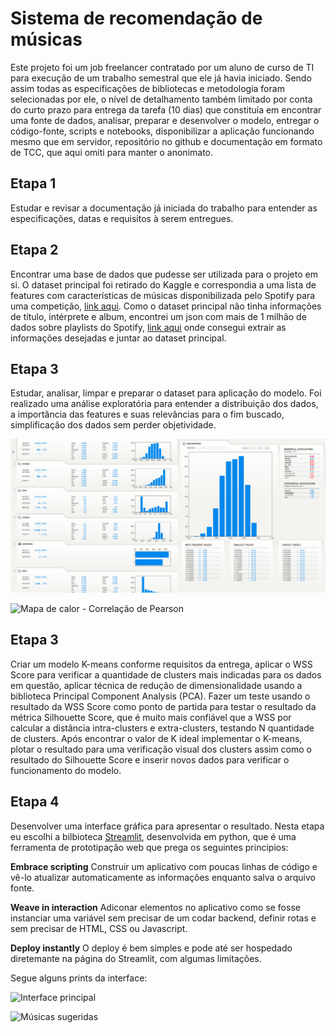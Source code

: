 # Sistema de recomendação de músicas

Este projeto foi um job freelancer contratado por um aluno de curso de TI para execução de um trabalho semestral que ele já havia iniciado. Sendo assim todas as especificações de bibliotecas e metodologia foram selecionadas por ele, o nível de detalhamento também limitado por conta do curto prazo para entrega da tarefa (10 dias) que constituía em encontrar uma fonte de dados, analisar, preparar e desenvolver o modelo, entregar o código-fonte, scripts e notebooks, disponibilizar a aplicação funcionando mesmo que em servidor, repositório no github e documentação em formato de TCC, que aqui omiti para manter o anonimato.

## Etapa 1

Estudar e revisar a documentação já iniciada do trabalho para entender as especificações, datas e requisitos à serem entregues.

## Etapa 2 

Encontrar uma base de dados que pudesse ser utilizada para o projeto em si. O dataset principal foi retirado do Kaggle e correspondia a uma lista de features com características de músicas disponibilizada pelo Spotify para uma competição, [link aqui](https://www.kaggle.com/datasets/mrmorj/dataset-of-songs-in-spotify?select=genres_v2.csv). Como o dataset principal não tinha informações de título, intérprete e album, encontrei um json com mais de 1 milhão de dados sobre playlists do Spotify, [link aqui](https://www.aicrowd.com/challenges/spotify-million-playlist-dataset-challenge) onde consegui extrair as informações desejadas e juntar ao dataset principal.

## Etapa 3

Estudar, analisar, limpar e preparar o dataset para aplicação do modelo. Foi realizado uma análise exploratória para entender a distribuição dos dados, a importância das features e suas relevâncias para o fim buscado, simplificação dos dados sem perder objetividade.

![Distribuição de variáveis](dados/plot1.png)

![Mapa de calor - Correlação de Pearson](https://raw.githubusercontent.com/almir-martins//leonardo_freela/dados/plot2.png)

## Etapa 3

Criar um modelo K-means conforme requisitos da entrega, aplicar o WSS Score para verificar a quantidade de clusters mais indicadas para os dados em questão, aplicar técnica de redução de dimensionalidade usando a biblioteca Principal Component Analysis (PCA). Fazer um teste usando o resultado da WSS Score como ponto de partida para testar o resultado da métrica Silhouette Score, que é muito mais confiável que a WSS por calcular a distância intra-clusters e extra-clusters, testando N quantidade de clusters. Após encontrar o valor de K ideal implementar o K-means, plotar o resultado para uma verificação visual dos clusters assim como o resultado do Silhouette Score e inserir novos dados para verificar o funcionamento do modelo.

## Etapa 4

Desenvolver uma interface gráfica para apresentar o resultado. Nesta etapa eu escolhi a bilbioteca [Streamlit](https://streamlit.io/), desenvolvida em python, que é uma ferramenta de prototipação web que prega os seguintes principios:

**Embrace scripting**
Construir um aplicativo com poucas linhas de código e vê-lo atualizar automaticamente as informações enquanto salva o arquivo fonte.

**Weave in interaction**
Adiconar elementos no aplicativo como se fosse instanciar uma variável sem precisar de um codar backend, definir rotas e sem precisar de HTML, CSS ou Javascript.

**Deploy instantly**
O deploy é bem simples e pode até ser hospedado diretemante na página do Streamlit, com algumas limitações.

Segue alguns prints da interface:

![Interface principal](https://raw.githubusercontent.com/almir-martins//leonardo_freela/dados/interface1.png)

![Músicas sugeridas](https://raw.githubusercontent.com/almir-martins//leonardo_freela/dados/interface2.png)
